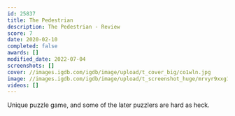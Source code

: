 ```yaml
---
id: 25837
title: The Pedestrian
description: The Pedestrian - Review
score: 7
date: 2020-02-10
completed: false
awards: []
modified_date: 2022-07-04
screenshots: []
cover: //images.igdb.com/igdb/image/upload/t_cover_big/co1wln.jpg
image: //images.igdb.com/igdb/image/upload/t_screenshot_huge/mrvyr9xxg1wbjtuo6nix.jpg
videos: []
---
```

Unique puzzle game, and some of the later puzzlers are hard as heck.